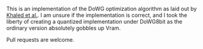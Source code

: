 This is an implementation of the DoWG optimization algorithm as laid out by [Khaled et al.][1]. I am unsure if the implementation is correct, and I took the liberty of creating a quantized implementation under DoWG8bit as the ordinary version absolutely gobbles up Vram.

Pull requests are welcome.

[1]: https://arxiv.org/abs/2305.16284